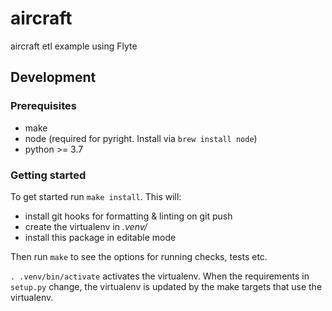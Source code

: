 # aircraft

aircraft etl example using Flyte

## Development

### Prerequisites

- make
- node (required for pyright. Install via `brew install node`)
- python >= 3.7

### Getting started

To get started run `make install`. This will:

- install git hooks for formatting & linting on git push
- create the virtualenv in _.venv/_
- install this package in editable mode

Then run `make` to see the options for running checks, tests etc.

`. .venv/bin/activate` activates the virtualenv. When the requirements in `setup.py` change, the virtualenv is updated by the make targets that use the virtualenv.
